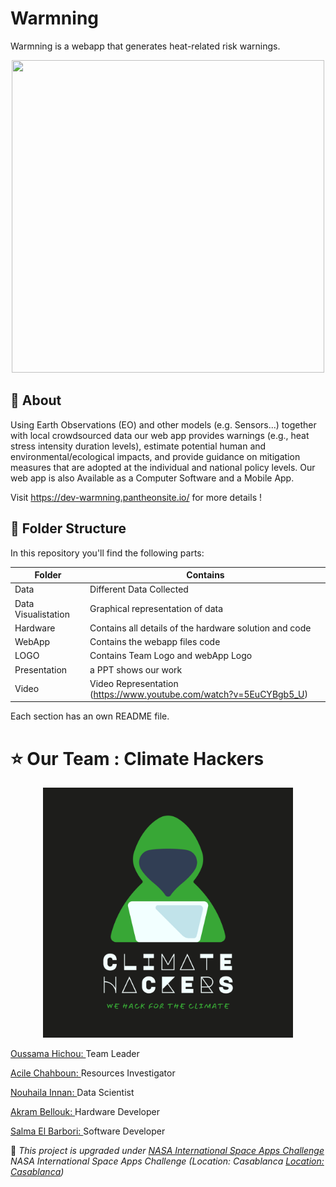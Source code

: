 # Warmning
Warmning is a webapp that generates heat-related risk warnings.
<p align="center">
  <img width="500" height="500" src="https://user-images.githubusercontent.com/64653897/135748815-7aa61892-426c-4f36-b806-82e87c392577.png">
</p>

## :pushpin: About
Using Earth Observations (EO) and other models (e.g. Sensors...) together with local crowdsourced data our web app provides warnings (e.g., heat stress intensity duration levels), estimate potential human and environmental/ecological impacts, and provide guidance on mitigation measures that are adopted at the individual and national policy levels. 
Our web app is also Available as a Computer Software and a Mobile App. 

Visit https://dev-warmning.pantheonsite.io/ for more details !


## :pushpin: Folder Structure
In this repository you'll find the following parts: 

| Folder        | Contains      | 
| ------------- |-------------|
| Data       | Different Data Collected |
| Data Visualistation     | Graphical representation of data     |
| Hardware | Contains all details of the hardware solution and code       |
| WebApp  |  Contains the webapp files code      |
| LOGO  |  Contains Team Logo and webApp Logo      |
| Presentation |   a PPT shows our work    |
| Video |  Video Representation (https://www.youtube.com/watch?v=5EuCYBgb5_U)      |

Each section has an own README file.

# :star: Our Team : Climate Hackers 
<p align="center">
  <img width="400" height="400"  src="https://github.com/usmhic/Warmning/blob/main/Logo/Team%20Logo/1.png">
</p>

<a href="https://github.com/usmhic">Oussama Hichou: </a>Team Leader 

<a href="https://www.facebook.com/acile.sh">Acile Chahboun: </a>Resources Investigator

<a href="https://github.com/Innanov">Nouhaila Innan: </a>Data Scientist

<a href="">Akram Bellouk: </a>Hardware Developer 

<a href="https://www.linkedin.com/in/salma-el-barbori">Salma El Barbori: </a>Software Developer 

:pushpin: _This project is upgraded under <a href="https://www.spaceappschallenge.org/">NASA International Space Apps Challenge</a> NASA International Space Apps Challenge (Location: Casablanca <a href="https://2021.spaceappschallenge.org/locations/casablanca/">Location: Casablanca</a>)_




